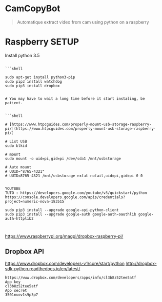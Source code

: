 # CamCopyBot
> Automatique extract video from cam using python on a raspberry


# Raspberry SETUP

Install python 3.5

```

```shell

sudo apt-get install python3-pip
sudo pip3 install watchdog
sudo pip3 install dropbox


# You may have to wait a long time before it start instaling, be patient.


```shell

# [https://www.htpcguides.com/properly-mount-usb-storage-raspberry-pi/](https://www.htpcguides.com/properly-mount-usb-storage-raspberry-pi/) 

# List USB
sudo blkid

# mount
sudo mount -o uid=pi,gid=pi /dev/sda1 /mnt/usbstorage

# Auto mount
# UUID="8765-4321"
# UUID=8765-4321 /mnt/usbstorage exfat nofail,uid=pi,gid=pi 0 0


YOUTUBE
TUTO : https://developers.google.com/youtube/v3/quickstart/python
https://console.developers.google.com/apis/credentials?project=numeric-nova-183515

sudo pip3 install --upgrade google-api-python-client
sudo pip3 install --upgrade google-auth google-auth-oauthlib google-auth-httplib2



 ```


https://www.raspberrypi.org/magpi/dropbox-raspberry-pi/





## Dropbox API

https://www.dropbox.com/developers-v1/core/start/python
http://dropbox-sdk-python.readthedocs.io/en/latest/


```
https://www.dropbox.com/developers/apps/info/cl3b8z52tee5atf
App key
cl3b8z52tee5atf
App secret
3501nuov1s9p3p7
```